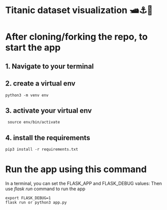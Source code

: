 # Titanic dataset visualization 🛥⚓️🚢

# After cloning/forking the repo, to start the app

## 1. Navigate to your terminal
 
## 2. create a virtual env 
```python3 -m venv env```

## 3. activate your virtual env
``` source env/bin/activate```

## 4. install the requirements
```pip3 install -r requirements.txt```



# Run the app using this command
In a terminal, you can set the FLASK_APP and FLASK_DEBUG values:
Then use *flask run* command to run the app
```
export FLASK_DEBUG=1
flask run or python3 app.py
```
